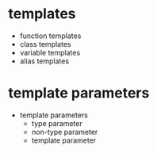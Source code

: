 

# templates
+ function templates
+ class templates
+ variable templates
+ alias templates

# template parameters
+ template parameters
  + type parameter
  + non-type parameter
  + template parameter 
